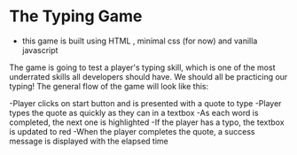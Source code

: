# The Typing Game

- this game is built using HTML , minimal css (for now) and vanilla javascript 

The game is going to test a player's typing skill, which is one of the most underrated skills all developers should have. 
We should all be practicing our typing! The general flow of the game will look like this:


-Player clicks on start button and is presented with a quote to type
-Player types the quote as quickly as they can in a textbox
-As each word is completed, the next one is highlighted
-If the player has a typo, the textbox is updated to red
-When the player completes the quote, a success message is displayed with the elapsed time
